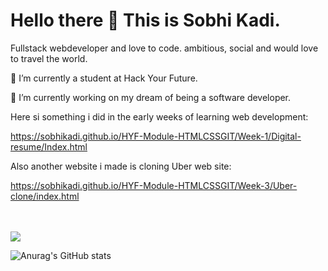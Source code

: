 # Hello there 👋 This is Sobhi Kadi.

Fullstack webdeveloper and love to code. ambitious, social and would love to travel the world.


🌱 I’m currently a student at Hack Your Future.


🔭 I’m currently working on my dream of being a software developer.



Here si something i did in the early weeks of learning web development:

https://sobhikadi.github.io/HYF-Module-HTMLCSSGIT/Week-1/Digital-resume/Index.html

Also another website i made is cloning Uber web site:

https://sobhikadi.github.io/HYF-Module-HTMLCSSGIT/Week-3/Uber-clone/index.html


<br>
<br>
<img align="center" src="https://github-readme-stats.vercel.app/api/top-langs/?username=sobhikadi&theme=blue-green" />

![Anurag's GitHub stats](https://github-readme-stats.vercel.app/api?username=sobhikadi&show_icons=true&theme=blue-green)
